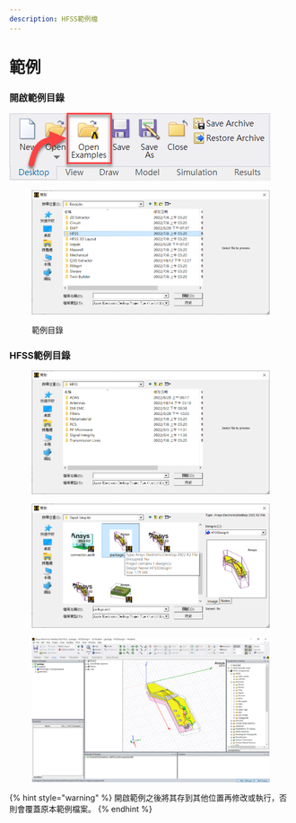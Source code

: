 ```yaml
---
description: HFSS範例檔
---
```


# 範例

### 開啟範例目錄

![](<../.gitbook/assets/image (4) (1).png>)

<figure><img src="../.gitbook/assets/image (3) (1).png" alt=""><figcaption><p>範例目錄</p></figcaption></figure>

### HFSS範例目錄

<figure><img src="../.gitbook/assets/image (1) (2).png" alt=""><figcaption></figcaption></figure>

<figure><img src="../.gitbook/assets/image (4) (2).png" alt=""><figcaption></figcaption></figure>

<figure><img src="../.gitbook/assets/image (2) (2).png" alt=""><figcaption></figcaption></figure>

{% hint style="warning" %}
開啟範例之後將其存到其他位置再修改或執行，否則會覆蓋原本範例檔案。
{% endhint %}
